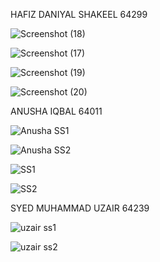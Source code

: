 
HAFIZ DANIYAL SHAKEEL 64299

![Screenshot (18)](https://user-images.githubusercontent.com/60693890/126045824-06ac6d2b-c0b7-426e-8d57-d342ce466d79.png)

![Screenshot (17)](https://user-images.githubusercontent.com/60693890/126045825-a7a019ce-bcfd-4101-90d3-0fc12c805e50.png)

![Screenshot (19)](https://user-images.githubusercontent.com/60693890/126064306-2305c2e4-1823-414c-8210-180c4a60eb3f.png)

![Screenshot (20)](https://user-images.githubusercontent.com/60693890/126064309-bc9f4469-9339-4e55-bccf-7d1219d29818.png)


ANUSHA IQBAL 64011

![Anusha SS1](https://user-images.githubusercontent.com/76884898/126046054-b91808ef-a554-4459-b0e2-6f3ebebd9cc0.PNG)

![Anusha SS2](https://user-images.githubusercontent.com/76884898/126046055-fab93d1a-a06f-4002-a538-26490a62d2e6.PNG)

![SS1](https://user-images.githubusercontent.com/76884898/126064559-e9356959-fbac-4282-a0e4-92cb823bcf33.PNG)

![SS2](https://user-images.githubusercontent.com/76884898/126064560-82624d3f-5c5f-4f5a-baa9-a42361de401c.PNG)


SYED MUHAMMAD UZAIR 64239

![uzair ss1](https://user-images.githubusercontent.com/61597948/126046405-9e18bd7b-7439-4e8e-9ee2-fe6811d1d9a9.PNG)

![uzair ss2](https://user-images.githubusercontent.com/61597948/126046406-cafbb049-7ae4-40bb-9c02-690b12aab763.PNG)
